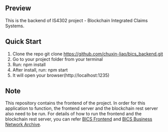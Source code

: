 ## Preview
This is the backend of IS4302 project - Blockchain Integrated Claims Systems.

## Quick Start
1. Clone the repo git clone https://github.com/chuxin-liao/bics_backend.git
2. Go to your project folder from your terminal
3. Run: npm install
4. After install, run: npm start
5. It will open your browser(http://localhost:1235)

## Note
This repository contains the frontend of the project. In order for this application to function, the frontend server and the blockchain rest server also need to be run. For details of how to run the frontend and the blockchain rest server, you can refer [BICS Frontend](https://github.com/chuxin-liao/bics_frontend) and [BICS Business Network Archive](https://github.com/chuxin-liao/bics_network_archive).
